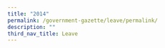 ```yaml
---
title: "2014"
permalink: /government-gazette/leave/permalink/
description: ""
third_nav_title: Leave
---
```

